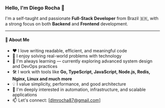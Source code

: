 ### Hello, I'm Diego Rocha 👋

I'm a self-taught and passionate **Full-Stack Developer** from Brazil 🇧🇷, with a strong focus on both **Backend** and **Frontend** development.

---

#### 🚀 About Me

- ❤️ I love writing readable, efficient, and meaningful code  
- 🔧 I enjoy solving real-world problems with technology  
- 🌱 I'm always learning — currently exploring advanced system design and DevOps practices  
- 🛠️ I work with tools like **Go, TypeScript, JavaScript, Node.js, Redis, Nginx, Linux and much more**
- 💡 I value simplicity, performance, and good architecture  
- 🧠 I'm deeply interested in automation, infrastructure, and scalable applications  
- 📫 Let's connect: [dlmrocha87@gmail.com]
